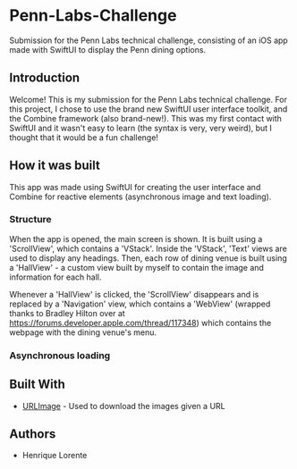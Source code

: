 # Penn-Labs-Challenge
Submission for the Penn Labs technical challenge, consisting of an iOS app made with SwiftUI to display the Penn dining options.

## Introduction
Welcome! This is my submission for the Penn Labs technical challenge. For this project, I chose to use the brand new SwiftUI user interface toolkit, and the Combine framework (also brand-new!). This was my first contact with SwiftUI and it wasn't easy to learn (the syntax is very, very weird), but I thought that it would be a fun challenge!

## How it was built
This app was made using SwiftUI for creating the user interface and Combine for reactive elements (asynchronous image and text loading).

### Structure
When the app is opened, the main screen is shown. It is built using a 'ScrollView', which contains a 'VStack'. Inside the 'VStack', 'Text' views are used to display any headings. Then, each row of dining venue is built using a 'HallView' - a custom view built by myself to contain the image and information for each hall.

Whenever a 'HallView' is clicked, the 'ScrollView' disappears and is replaced by a 'Navigation' view, which contains a 'WebView' (wrapped thanks to Bradley Hilton over at https://forums.developer.apple.com/thread/117348) which contains the webpage with the dining venue's menu.

### Asynchronous loading

## Built With

* [URLImage](https://github.com/dmytro-anokhin/url-image) - Used to download the images given a URL

## Authors

* Henrique Lorente
